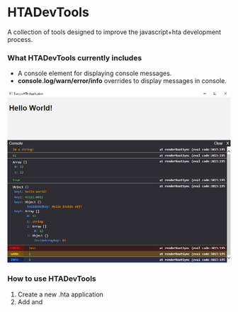 # HTADevTools

A collection of tools designed to improve the javascript+hta development process.

### What HTADevTools currently includes
  - A console element for displaying console messages.
  - **console.log/warn/error/info** overrides to display messages in console.

![alt text](https://github.com/DarcyLawrence/HTADevTools/blob/main/ref.png)

### How to use HTADevTools
  1. Create a new .hta application
  2. Add <link> and <script> tags to the <head> of your applications pointing to the respective HTADevTools files
  3. Add the element in htadevtools.html into  your body
  
### Who is this for?
  
  1. Developers looking to move away from VBScript and have a semi-reasonable debugging process.
  2. Developers under a tight set of limitations for solution creation, with .hta being the only solution.
  3. People looking to reinvent the wheel.
